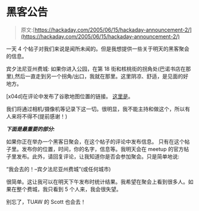 # 黑客公告

> 原文:[https://hackaday.com/2005/06/15/hackaday-announcement-2/](https://hackaday.com/2005/06/15/hackaday-announcement-2/)

一天 4 个帖子对我们来说是闻所未闻的。但是我想提供一些关于明天的黑客聚会的信息。

宾夕法尼亚州费城:
如果你进入公园，在第 18 街和核桃街的拐角处(巴诺书店在那里),然后一直走到另一个拐角/出口，我就在那里。这里阴凉、舒适，是见面的好地方。

[x04d]在评论中发布了谷歌地图位置的链接。
[这里是](http://maps.google.com/maps?q=18th+and+walnut+sts+philadelphia,+pa&spn=0.005203,0.007596&t=k&hl=fr)。

我们将通过相机/摄像机等记录下这一切。很明显，我不能主持和做这个，所以有人来将不得不(提前感谢！)

***下面是最重要的部分:***

如果你正在举办一个黑客日聚会，在这个帖子的评论中发布信息。
只有在这个帖子里。发布你的位置，时间，你的名字，信息等。我明天会在 meetup 的官方帖子里发布。此外，请回复评论，让我知道你是否会参加聚会。只是简单地说:

“我会去的！–宾夕法尼亚州费城”(或任何城市)

很简单。这让我可以在明天下午发布时统计结果。我希望在聚会上看到很多人。如果在整个费城，我只看到 5 个人来，我会很失望。

别忘了，TUAW 的 Scott 也会去！